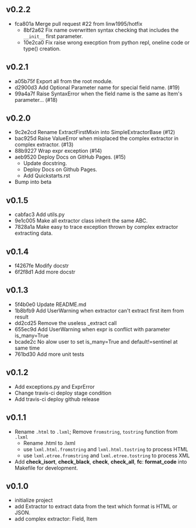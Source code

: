 ## v0.2.2

- fca801a Merge pull request #22 from linw1995/hotfix
    - 8bf2a62 Fix name overwritten syntax checking that includes the `__init__` first parameter.
    - 10e2ca0 Fix raise wrong execption from python repl, oneline code or type() creation.

## v0.2.1

- a05b75f Export all from the root module.
- d2900d3 Add Optional Parameter name for special field name. (#19)
- 99a4a7f Raise SyntaxError when the field name is the same as Item's parameter… (#18)

## v0.2.0

- 9c2e2cd Rename ExtractFirstMixin into SimpleExtractorBase (#12)
- bac925d Raise ValueError when misplaced the complex extractor in complex extractor. (#13)
- 88b9227 Wrap expr exception (#14)
- aeb9520 Deploy Docs on GitHub Pages. (#15)
    - Update docstring.
    - Deploy Docs on Github Pages.
    - Add Quickstarts.rst
- Bump into beta

## v0.1.5

- cabfac3 Add utils.py
- 9e1c005 Make all extractor class inherit the same ABC.
- 7828a1a Make easy to trace exception thrown by complex extractor extracting data.

## v0.1.4

- f4267fe Modify docstr
- 6f2f8d1 Add more docstr

## v0.1.3

- 5f4b0e0 Update README.md
- 1b8bfb9 Add UserWarning when extractor can't extract first item from result
- dd2cd25 Remove the useless _extract call
- 655ec9d Add UserWarning when expr is conflict with parameter is_many=True
- bcade2c No alow user to set is_many=True and default!=sentinel at same time
- 761bd30 Add more unit tests

## v0.1.2

- Add exceptions.py and ExprError
- Change travis-ci deploy stage condition
- Add travis-ci deploy github release

## v0.1.1

- Rename `.html` to `.lxml`; Remove `fromstring`, `tostring` function from `.lxml`
    * Rename .html to .lxml
    * use `lxml.html.fromstring` and `lxml.html.tostring` to process HTML
    * use `lxml.etree.fromstring` and `lxml.etree.tostring` to process XML
- Add **check_isort**, **check_black**, **check**, **check_all**, **fc**: **format_code** into Makefile for development.

## v0.1.0

- initialize project
- add Extractor to extract data from the text which format is HTML or JSON.
- add complex extractor: Field, Item

